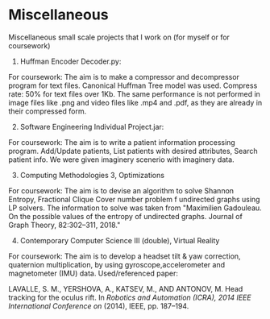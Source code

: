 # Miscellaneous
Miscellaneous small scale projects that I work on (for myself or for coursework)


1. Huffman Encoder Decoder.py:

For coursework: The aim is to make a compressor and decompressor program for text files. Canonical Huffman Tree model was used. Compress rate: 50% for text files over 1Kb. The same performance is not performed in image files like .png and video files like .mp4 and .pdf, as they are already in their compressed form.

2. Software Engineering Individual Project.jar:

For coursework: The aim is to write a patient information processing program. Add/Update patients, List patients with desired attributes, Search patient info. We were given imaginery scenerio with imaginery data.

3. Computing Methodologies 3, Optimizations

For coursework: The aim is to devise an algorithm to solve Shannon Entropy, Fractional Clique Cover number problem f undirected graphs using LP solvers. The information to solve was taken from "Maximilien Gadouleau. On the possible values of the entropy of undirected graphs. Journal of Graph Theory, 82:302–311, 2018."

4. Contemporary Computer Science III (double), Virtual Reality

For coursework: The aim is to develop a headset tilt & yaw correction, quaternion multiplication, by using gyroscope,accelerometer and magnetometer (IMU) data. Used/referenced paper:

LAVALLE, S. M., YERSHOVA, A., KATSEV, M., AND ANTONOV, M. Head tracking for the oculus rift. In *Robotics and Automation (ICRA), 2014 IEEE International Conference on* (2014), IEEE, pp. 187–194.
